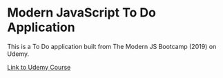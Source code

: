 # Modern JavaScript To Do Application
This is a To Do application built from The Modern JS Bootcamp (2019) on Udemy.

[Link to Udemy Course](https://www.udemy.com/course/modern-javascript/)
